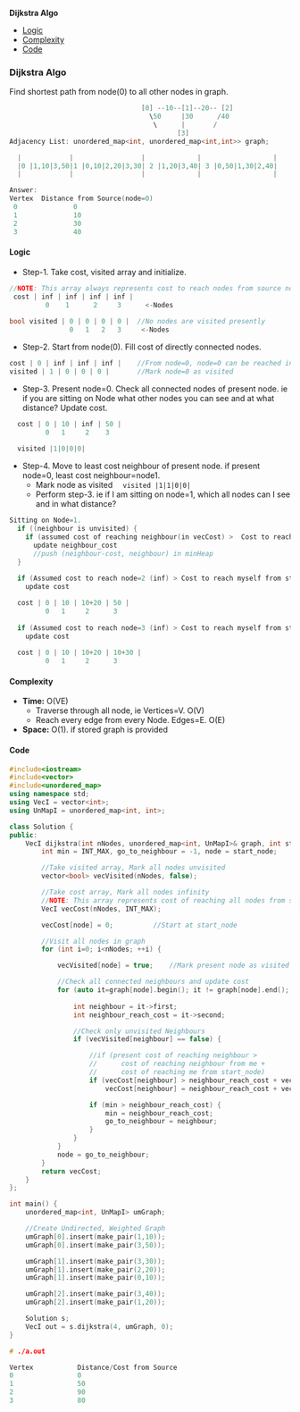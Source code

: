 **Dijkstra Algo**
- [Logic](#l)
- [Complexity](#c)
- [Code](#co)

### Dijkstra Algo
Find shortest path from node(0) to all other nodes in graph.
```c
                                 [0] --10--[1]--20-- [2]   
                                   \50     |30      /40
                                    \      |       /
                                          [3]
Adjacency List: unordered_map<int, unordered_map<int,int>> graph;

  |            |                 |             |                  |
  |0 |1,10|3,50|1 |0,10|2,20|3,30| 2 |1,20|3,40| 3 |0,50|1,30|2,40|
  |            |                 |             |                  |

Answer:
Vertex  Distance from Source(node=0)
 0              0
 1              10
 2              30
 3              40
```
<a name=l></a>
#### Logic
- Step-1. Take cost, visited array and initialize.
```c
//NOTE: This array always represents cost to reach nodes from source node(node=0)
 cost | inf | inf | inf | inf |
         0    1      2     3      <-Nodes
         
bool visited | 0 | 0 | 0 | 0 |  //No nodes are visited presently
               0   1   2   3     <-Nodes
```
- Step-2. Start from node(0). Fill cost of directly connected nodes.
```c
cost | 0 | inf | inf | inf |    //From node=0, node=0 can be reached in cost=0
visited | 1 | 0 | 0 | 0 |       //Mark node=0 as visited
```
- Step-3. Present node=0. Check all connected nodes of present node. ie if you are sitting on Node what other nodes you can see and at what distance? Update cost.
```c
  cost | 0 | 10 | inf | 50 |    
         0   1     2    3
         
  visited |1|0|0|0|
```
- Step-4. Move to least cost neighbour of present node. if present node=0, least cost neighbour=node1.
  - Mark node as visited   `  visited |1|1|0|0|`
  - Perform step-3. ie if I am sitting on node=1, which all nodes can I see and in what distance?
```c
Sitting on Node=1. 
  if ((neighbour is unvisited) { 
    if (assumed cost of reaching neighbour(in vecCost) >  Cost to reach myself from node=0(10) + cost to reach neighbour from me(30))
      update neighbour_cost
      //push (neighbour-cost, neighbour) in minHeap
  }
  
  if (Assumed cost to reach node=2 (inf) > Cost to reach myself from start node + cost to reach 2 from me)
    update cost

  cost | 0 | 10 | 10+20 | 50 |
         0   1     2      3
         
  if (Assumed cost to reach node=3 (inf) > Cost to reach myself from start node + cost to reach 3 from me)
    update cost
         
  cost | 0 | 10 | 10+20 | 10+30 |
         0   1     2      3
```
<a name=c></a>
#### Complexity
- **Time:** O(VE)
  - Traverse through all node, ie Vertices=V. O(V)
  - Reach every edge from every Node. Edges=E. O(E)
- **Space:** O(1). if stored graph is provided

<a name=co></a>
#### Code
```cpp
#include<iostream>
#include<vector>
#include<unordered_map>
using namespace std;
using VecI = vector<int>;
using UnMapI = unordered_map<int, int>;

class Solution {
public:
    VecI dijkstra(int nNodes, unordered_map<int, UnMapI>& graph, int start_node){
        int min = INT_MAX, go_to_neighbour = -1, node = start_node;

        //Take visited array, Mark all nodes unvisited
        vector<bool> vecVisited(nNodes, false);

        //Take cost array, Mark all nodes infinity
        //NOTE: This array represents cost of reaching all nodes from start_node
        VecI vecCost(nNodes, INT_MAX);

        vecCost[node] = 0;          //Start at start_node

        //Visit all nodes in graph
        for (int i=0; i<nNodes; ++i) {

            vecVisited[node] = true;    //Mark present node as visited

            //Check all connected neighbours and update cost
            for (auto it=graph[node].begin(); it != graph[node].end(); ++it){
               
                int neighbour = it->first;
                int neighbour_reach_cost = it->second;

                //Check only unvisited Neighbours
                if (vecVisited[neighbour] == false) {

                    //if (present cost of reaching neighbour >
                    //      cost of reaching neighbour from me +
                    //      cost of reaching me from start_node)
                    if (vecCost[neighbour] > neighbour_reach_cost + vecCost[node])
                        vecCost[neighbour] = neighbour_reach_cost + vecCost[node];

                    if (min > neighbour_reach_cost) {
                        min = neighbour_reach_cost;
                        go_to_neighbour = neighbour;
                    }
                }
            }
            node = go_to_neighbour;
        }
        return vecCost;
    }
};

int main() {
    unordered_map<int, UnMapI> umGraph;

    //Create Undirected, Weighted Graph
    umGraph[0].insert(make_pair(1,10));
    umGraph[0].insert(make_pair(3,50));

    umGraph[1].insert(make_pair(3,30));
    umGraph[1].insert(make_pair(2,20));
    umGraph[1].insert(make_pair(0,10));

    umGraph[2].insert(make_pair(3,40));
    umGraph[2].insert(make_pair(1,20));

    Solution s;
    VecI out = s.dijkstra(4, umGraph, 0);
}

# ./a.out

Vertex           Distance/Cost from Source
0                0
1                50
2                90
3                80
```
